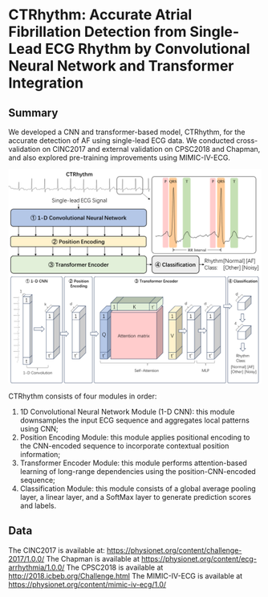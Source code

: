 # CTRhythm: Accurate Atrial Fibrillation Detection from Single-Lead ECG Rhythm by Convolutional Neural Network and Transformer Integration

## Summary
We developed a CNN and transformer-based model, CTRhythm, for the accurate detection of AF using single-lead ECG data. We conducted cross-validation on CINC2017 and external validation on CPSC2018 and Chapman, and also explored pre-training improvements using MIMIC-IV-ECG.

![image](./fig1.svg)

CTRhythm consists of four modules in order: 
1. 1D Convolutional Neural Network Module (1-D CNN): this module downsamples the input ECG sequence and aggregates local patterns using CNN; 
2. Position Encoding Module: this module applies positional encoding to the CNN-encoded sequence to incorporate contextual position information;
3. Transformer Encoder Module: this module performs attention-based learning of long-range dependencies using the position-CNN-encoded sequence;
4. Classification Module: this module consists of a global average pooling layer, a linear layer, and a SoftMax layer to generate prediction scores and labels.

## Data
The CINC2017 is available at: https://physionet.org/content/challenge-2017/1.0.0/
The Chapman is available at https://physionet.org/content/ecg-arrhythmia/1.0.0/ 
The CPSC2018 is available at http://2018.icbeb.org/Challenge.html
The MIMIC-IV-ECG is available at https://physionet.org/content/mimic-iv-ecg/1.0/
